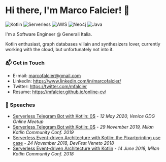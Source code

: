 # Hi there, I'm Marco Falcier! 👋

![Kotlin](https://img.shields.io/badge/Kotlin-Expert-blueviolet)
![Serverless](https://img.shields.io/badge/Serverless-Expert-red)
![AWS](https://img.shields.io/badge/AWS-Expert-yellow)
![Neo4j](https://img.shields.io/badge/Neo4j-Expert-green)
![Java](https://img.shields.io/badge/Java-Professional-orange)

I'm a Software Engineer @ Generali Italia. 

Kotlin enthusiast, graph databases villain and synthesizers lover, currently working with the cloud, but unfortunately not into it.

### 📬 Get in Touch
 - E-mail: marcofalcier@gmail.com
 - LinkedIn: https://www.linkedin.com/in/marcofalcier/
 - Twitter: https://twitter.com/mfalcier
 - Resume: https://mfalcier.github.io/online-cv/

### 📢 Speaches
 - [Serverless Telegram Bot with Kotlin: 0$](https://www.youtube.com/watch?v=k3faWFnY-YU) - *12 May 2020, Venice GDG Online Meetup*
 - [Serverless Telegram Bot with Kotlin: 0$](https://milan.kotlincommunityconf.com/#schedule) - *29 November 2019, Milan Kotlin Community Conf. 2019*
 - [Serverless Event-driven Architecture with Kotlin: the Pixartprinting use case](https://www.youtube.com/watch?v=4vsduSesG6U) - *24 November 2018, DevFest Veneto 2018*
 - [Serverless Event-driven Architecture with Kotlin](https://vimeo.com/279129755) - *14 June 2018, Milan Kotlin Community Conf. 2018*

